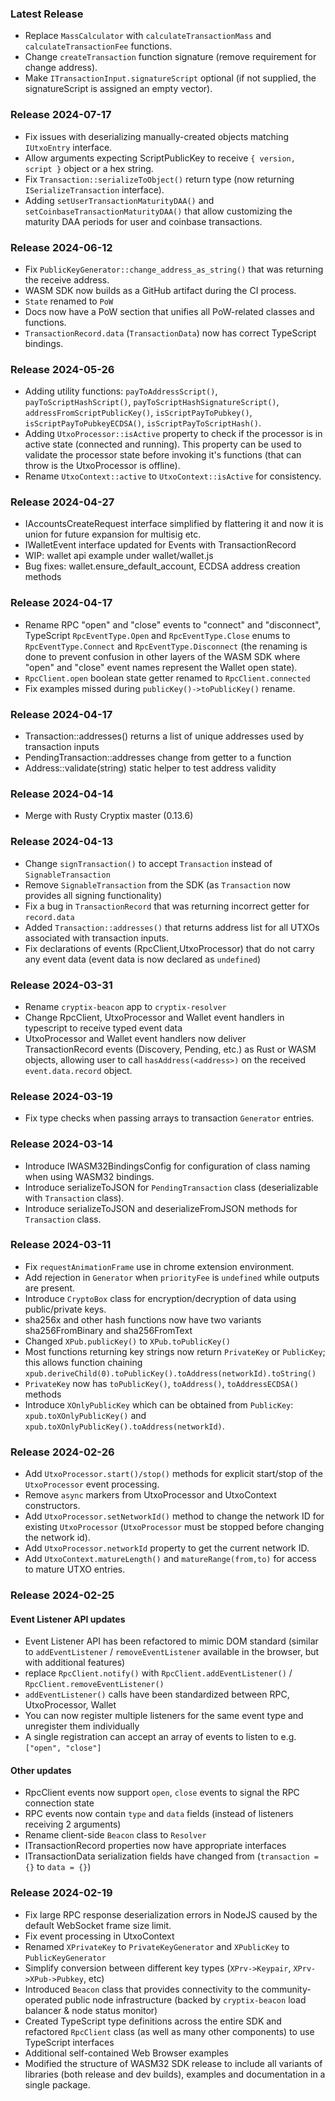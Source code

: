 

### Latest Release

- Replace `MassCalculator` with `calculateTransactionMass` and `calculateTransactionFee` functions.
- Change `createTransaction` function signature (remove requirement for change address).
- Make `ITransactionInput.signatureScript` optional (if not supplied, the signatureScript is assigned an empty vector).

### Release 2024-07-17

- Fix issues with deserializing manually-created objects matching `IUtxoEntry` interface.
- Allow arguments expecting ScriptPublicKey to receive `{ version, script }` object or a hex string.
- Fix `Transaction::serializeToObject()` return type (now returning `ISerializeTransaction` interface).
- Adding `setUserTransactionMaturityDAA()` and `setCoinbaseTransactionMaturityDAA()` that allow customizing
the maturity DAA periods for user and coinbase transactions.

### Release 2024-06-12

- Fix `PublicKeyGenerator::change_address_as_string()` that was returning the receive address.
- WASM SDK now builds as a GitHub artifact during the CI process.
- `State` renamed to `PoW`
- Docs now have a PoW section that unifies all PoW-related classes and functions.
- `TransactionRecord.data` (`TransactionData`) now has correct TypeScript bindings.

### Release 2024-05-26

- Adding utility functions:  `payToAddressScript()`, `payToScriptHashScript()`, `payToScriptHashSignatureScript()`, `addressFromScriptPublicKey()`, `isScriptPayToPubkey()`, `isScriptPayToPubkeyECDSA()`, `isScriptPayToScriptHash()`.
- Adding `UtxoProcessor::isActive` property to check if the processor is in active state (connected and running). This property can be used to validate the processor state before invoking it's functions (that can throw is the UtxoProcessor is offline).
- Rename `UtxoContext::active` to `UtxoContext::isActive` for consistency.

### Release 2024-04-27
 - IAccountsCreateRequest interface simplified by flattering it and now it is union for future expansion for multisig etc.
 - IWalletEvent interface updated for Events with TransactionRecord
 - WIP: wallet api example under wallet/wallet.js
 - Bug fixes: wallet.ensure_default_account, ECDSA address creation methods

### Release 2024-04-17

- Rename RPC "open" and "close" events to "connect" and "disconnect", TypeScript `RpcEventType.Open` and `RpcEventType.Close` enums to `RpcEventType.Connect` and `RpcEventType.Disconnect` (the renaming is done to prevent confusion in other layers of the WASM SDK where "open" and "close" event names represent the Wallet open state).
- `RpcClient.open` boolean state getter renamed to `RpcClient.connected`
- Fix examples missed during `publicKey()->toPublicKey()` rename.

### Release 2024-04-17

- Transaction::addresses() returns a list of unique addresses used by transaction inputs
- PendingTransaction::addresses change from getter to a function
- Address::validate(string) static helper to test address validity

### Release 2024-04-14

- Merge with Rusty Cryptix master (0.13.6)

### Release 2024-04-13

- Change `signTransaction()` to accept `Transaction` instead of `SignableTransaction`
- Remove `SignableTransaction` from the SDK (as `Transaction` now provides all signing functionality)
- Fix a bug in `TransactionRecord` that was returning incorrect getter for `record.data`
- Added `Transaction::addresses()` that returns address list for all UTXOs associated with transaction inputs.
- Fix declarations of events (RpcClient,UtxoProcessor) that do not carry any event data (event data is now declared as `undefined`)

### Release 2024-03-31

- Rename `cryptix-beacon` app to `cryptix-resolver`
- Change RpcClient, UtxoProcessor and Wallet event handlers in typescript to receive typed event data
- UtxoProcessor and Wallet event handlers now deliver TransactionRecord events (Discovery, Pending, etc.)
as Rust or WASM objects, allowing user to call `hasAddress(<address>)` on the received `event.data.record` object.

### Release 2024-03-19

- Fix type checks when passing arrays to transaction `Generator` entries.

### Release 2024-03-14

- Introduce IWASM32BindingsConfig for configuration of class naming when using WASM32 bindings.
- Introduce serializeToJSON for `PendingTransaction` class (deserializable with `Transaction` class).
- Introduce serializeToJSON and deserializeFromJSON methods for `Transaction` class.

### Release 2024-03-11

- Fix `requestAnimationFrame` use in chrome extension environment.
- Add rejection in `Generator` when `priorityFee` is `undefined` while outputs are present.
- Introduce `CryptoBox` class for encryption/decryption of data using public/private keys.
- sha256x and other hash functions now have two variants sha256FromBinary and sha256FromText
- Changed `XPub.publicKey()` to `XPub.toPublicKey()`
- Most functions returning key strings now return `PrivateKey` or `PublicKey`; this allows function chaining `xpub.deriveChild(0).toPublicKey().toAddress(networkId).toString()`
- `PrivateKey` now has `toPublicKey()`, `toAddress()`, `toAddressECDSA()` methods
- Introduce `XOnlyPublicKey` which can be obtained from `PublicKey`: `xpub.toXOnlyPublicKey()` and `xpub.toXOnlyPublicKey().toAddress(networkId)`. 

### Release 2024-02-26

- Add `UtxoProcessor.start()/stop()` methods for explicit start/stop of the `UtxoProcessor` event processing.
- Remove `async` markers from UtxoProcessor and UtxoContext constructors.
- Add `UtxoProcessor.setNetworkId()` method to change the network ID for existing `UtxoProcessor` (`UtxoProcessor` must be stopped before changing the network id).
- Add `UtxoProcessor.networkId` property to get the current network ID.
- Add `UtxoContext.matureLength()` and `matureRange(from,to)` for access to mature UTXO entries.


### Release 2024-02-25

#### Event Listener API updates
- Event Listener API has been refactored to mimic DOM standard (similar to `addEventListener` / `removeEventListener` available in the browser, but with additional features)
- replace `RpcClient.notify()` with `RpcClient.addEventListener()` / `RpcClient.removeEventListener()`
- `addEventListener()` calls have been standardized between RPC, UtxoProcessor, Wallet
- You can now register multiple listeners for the same event type and unregister them individually
- A single registration can accept an array of events to listen to e.g. `["open", "close"]`

#### Other updates
- RpcClient events now support `open`, `close` events to signal the RPC connection state
- RPC events now contain `type` and `data` fields (instead of listeners receiving 2 arguments)
- Rename client-side `Beacon` class to `Resolver`
- ITransactionRecord properties now have appropriate interfaces
- ITransactionData serialization fields have changed from (`transaction = {}` to `data = {}`)

### Release 2024-02-19

- Fix large RPC response deserialization errors in NodeJS caused by the default WebSocket frame size limit.
- Fix event processing in UtxoContext
- Renamed `XPrivateKey` to `PrivateKeyGenerator` and `XPublicKey` to `PublicKeyGenerator`
- Simplify conversion between different key types (`XPrv->Keypair`, `XPrv->XPub->Pubkey`, etc)
- Introduced `Beacon` class that provides connectivity to the community-operated public node infrastructure (backed by `cryptix-beacon` load balancer & node status monitor)
- Created TypeScript type definitions across the entire SDK and refactored `RpcClient` class (as well as many other components) to use TypeScript interfaces
- Additional self-contained Web Browser examples
- Modified the structure of WASM32 SDK release to include all variants of libraries (both release and dev builds), examples and documentation in a single package.
